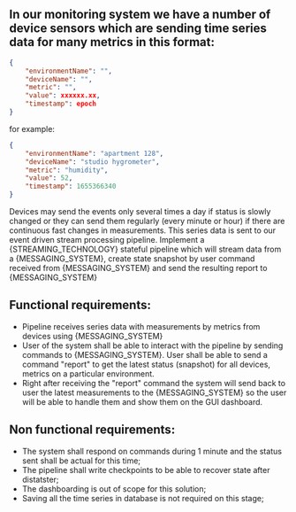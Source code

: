 ## In our monitoring system we have a number of device sensors which are sending time series data for many metrics in this format:

```json
{
    "environmentName": "",
    "deviceName": "",
    "metric": "",
    "value": xxxxxx.xx,
    "timestamp": epoch
}
```

for example:
```json
{
    "environmentName": "apartment 128",
    "deviceName": "studio hygrometer",
    "metric": "humidity",
    "value": 52,
    "timestamp": 1655366340
}
```


Devices may send the events only several times a day if status is slowly changed or they can send them regularly (every minute or hour) if there are continuous fast changes in measurements.
This series data is sent to our event driven stream processing pipeline.
Implement a {STREAMING_TECHNOLOGY} stateful pipeline which will stream data from a {MESSAGING_SYSTEM}, create state snapshot by user command received from {MESSAGING_SYSTEM} and send the resulting report to {MESSAGING_SYSTEM}


## Functional requirements:

* Pipeline receives series data with measurements by metrics from devices using {MESSAGING_SYSTEM}
* User of the system shall be able to interact with the pipeline by sending commands to {MESSAGING_SYSTEM}. User shall be able to send a command "report" to get the latest status (snapshot) for all devices, metrics on a particular environment.
* Right after receiving the "report" command the system will send back to user the latest measurements to the {MESSAGING_SYSTEM} so the user will be able to handle them and show them on the GUI dashboard.


## Non functional requirements:

* The system shall respond on commands during 1 minute and the status sent shall be actual for this time;
* The pipeline shall write checkpoints to be able to recover state after distatster;
* The dashboarding is out of scope for this solution;
* Saving all the time series in database is not required on this stage;